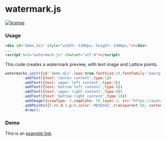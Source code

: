 watermark.js
========
[![license](https://img.shields.io/apm/l/vim-mode.svg)](https://github.com/iamcaochong/watermark.js/blob/master/LICENSE)

### Usage ###

```html
<div id="demo_div" style="width: 1300px; height: 1400px;"></div>
...
<script src="watermark.js" charset="utf-8"></script>
```

This code creates a watermark preview, with text image and Lattice points.

```javascript
watermarks.init({id:'demo_div',lean:true,fontSize:20,fontFamily:'Georgia',fontColor:'black'})
		.addText({text:'center content',type:1})
		.addText({text:'upper left content',type:2})
		.addText({text:'bottom left content',type:4})
		.addText({text:'upper right content',type:8})
		.addText({text:'bottom right content',type:16})
		.addImage({viewType: 2,imgAlpha: 50,layer:1, src:"https://avatars1.githubusercontent.com/ml/89?s=106&v=4"})
		.addPoints({l:40,d:3,p:0,color:'#b5b5b5',transparent:50, content:'01234568'})
		.draw();
```

### Demo ###
This is an [example link](https://iamcaochong.github.io/).
